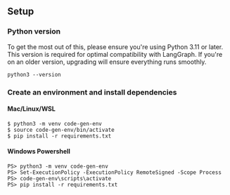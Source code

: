 ## Setup

### Python version

To get the most out of this, please ensure you're using Python 3.11 or later. 
This version is required for optimal compatibility with LangGraph. If you're on an older version, 
upgrading will ensure everything runs smoothly.
```
python3 --version
```



### Create an environment and install dependencies
#### Mac/Linux/WSL
```
$ python3 -m venv code-gen-env
$ source code-gen-env/bin/activate
$ pip install -r requirements.txt
```
#### Windows Powershell
```
PS> python3 -m venv code-gen-env
PS> Set-ExecutionPolicy -ExecutionPolicy RemoteSigned -Scope Process
PS> code-gen-env\scripts\activate
PS> pip install -r requirements.txt
```
